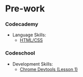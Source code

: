 # Pre-work

### Codecademy
  * Language Skills:
    * [HTML/CSS](https://www.codecademy.com/learn/web)

### Codeschool
  * Development Skills:
    * [Chrome Devtools (Lesson 1)](https://www.codeschool.com/courses/discover-devtools)

